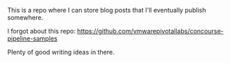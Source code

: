 This is a repo where I can store blog posts that I'll eventually publish somewhere.

I forgot about this repo: https://github.com/vmwarepivotallabs/concourse-pipeline-samples

Plenty of good writing ideas in there.
